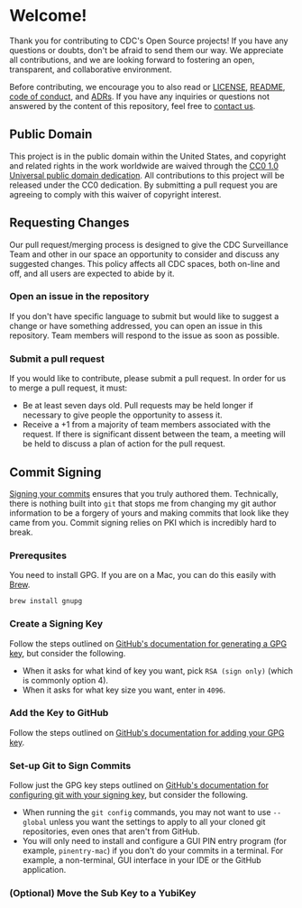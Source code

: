 # Welcome!

Thank you for contributing to CDC's Open Source projects! If you have any
questions or doubts, don't be afraid to send them our way. We appreciate all
contributions, and we are looking forward to fostering an open, transparent, and
collaborative environment.

Before contributing, we encourage you to also read or [LICENSE](LICENSE),
[README](README.md), [code of conduct](code-of-conduct.md), and [ADRs](/adr).
If you have any inquiries or questions not answered by the content of this repository, feel free to
[contact us](mailto:surveillanceplatform@cdc.gov).

## Public Domain

This project is in the public domain within the United States, and copyright and
related rights in the work worldwide are waived through the
[CC0 1.0 Universal public domain dedication](https://creativecommons.org/publicdomain/zero/1.0/).
All contributions to this project will be released under the CC0 dedication. By
submitting a pull request you are agreeing to comply with this waiver of
copyright interest.

## Requesting Changes

Our pull request/merging process is designed to give the CDC Surveillance Team
and other in our space an opportunity to consider and discuss any suggested
changes. This policy affects all CDC spaces, both on-line and off, and all users
are expected to abide by it.

### Open an issue in the repository

If you don't have specific language to submit but would like to suggest a change
or have something addressed, you can open an issue in this repository. Team
members will respond to the issue as soon as possible.

### Submit a pull request

If you would like to contribute, please submit a pull request. In order for us
to merge a pull request, it must:

- Be at least seven days old. Pull requests may be held longer if necessary
  to give people the opportunity to assess it.
- Receive a +1 from a majority of team members associated with the request.
  If there is significant dissent between the team, a meeting will be held to
  discuss a plan of action for the pull request.

## Commit Signing

[Signing your commits](https://docs.github.com/en/authentication/managing-commit-signature-verification/signing-commits) ensures that you truly authored them.  Technically, there is nothing built into `git` that stops me from changing my git author information to be a forgery of yours and making commits that look like they came from you.  Commit signing relies on PKI which is incredibly hard to break.

### Prerequsites

You need to install GPG.  If you are on a Mac, you can do this easily with [Brew](https://brew.sh).

```shell
brew install gnupg
```

### Create a Signing Key

Follow the steps outlined on [GitHub's documentation for generating a GPG key](https://docs.github.com/en/authentication/managing-commit-signature-verification/generating-a-new-gpg-key), but consider the following.

- When it asks for what kind of key you want, pick `RSA (sign only)` (which is commonly option 4).
- When it asks for what key size you want, enter in `4096`.

### Add the Key to GitHub

Follow the steps outlined on [GitHub's documentation for adding your GPG key](https://docs.github.com/en/authentication/managing-commit-signature-verification/adding-a-gpg-key-to-your-github-account).

### Set-up Git to Sign Commits

Follow just the GPG key steps outlined on [GitHub's documentation for configuring git with your signing key](https://docs.github.com/en/authentication/managing-commit-signature-verification/telling-git-about-your-signing-key), but consider the following.

- When running the `git config` commands, you may not want to use `--global` unless you want the settings to apply to all your cloned git repositories, even ones that aren't from GitHub.
- You will only need to install and configure a GUI PIN entry program (for example, `pinentry-mac`) if you don't do your commits in a terminal.  For example, a non-terminal, GUI interface in your IDE or the GitHub application.

### (Optional) Move the Sub Key to a YubiKey
